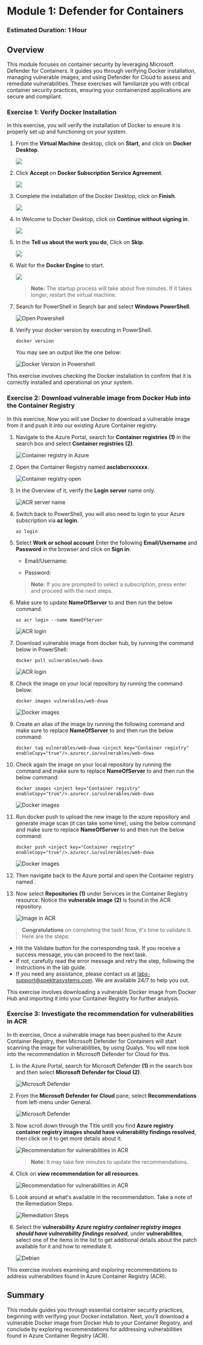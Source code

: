 # Module 1: Defender for Containers

### Estimated Duration: 1 Hour

## Overview

This module focuses on container security by leveraging Microsoft Defender for Containers. It guides you through verifying Docker installation, managing vulnerable images, and using Defender for Cloud to assess and remediate vulnerabilities. These exercises will familiarize you with critical container security practices, ensuring your containerized applications are secure and compliant.

### Exercise 1: Verify Docker Installation

In this exercise, you will verify the installation of Docker to ensure it is properly set up and functioning on your system.

1. From the **Virtual Machine** desktop, click on **Start**, and click on **Docker Desktop**.
 
    ![](images/docker1.png)

1. Click **Accept** on **Docker Subscription Service Agreement**.

    ![](images/m2-img2.png)

1. Complete the installation of the Docker Desktop, click on **Finish**.

    ![](images/docker2.png)

1. In Welcome to Docker Desktop, click on **Continue without signing in**.

    ![](images/docker3.png)

1. In the **Tell us about the work you do**, Click on **Skip**.

    ![](images/cnapp1.png)

1. Wait for the **Docker Engine** to start. 

    ![](images/docker5.png)

    >**Note:** The startup process will take about five minutes. If it takes longer, restart the virtual machine.
    
1. Search for PowerShell in Search bar and select **Windows PowerShell**.

   ![Open Powershell](images/open-powershell.png)

1. Verify your docker version by executing in PowerShell. 

   ```
   docker version
   ```

   You may see an output like the one below:

   ![Docker Version in Powershell](images/docker-version.png)

This exercise involves checking the Docker installation to confirm that it is correctly installed and operational on your system.

### Exercise 2: Download vulnerable image from Docker Hub into the Container Registry

In this exercise, Now you will use Docker to download a vulnerable image from it and push it into our existing Azure Container registry.

1. Navigate to the Azure Portal, search for **Container registries** **(1)** in the search box and select **Container registries** **(2)**.

   ![Container registry in Azure](images/serach-cr1.png)

2. Open the Container Registry named **asclabcrxxxxxx**.

   ![Container registry open](images/select-cr.png)

3. In the Overview of it, verify the **Login server** name only. 

   ![ACR server name](images/copy-crname1.png)

4. Switch back to PowerShell, you will also need to login to your Azure subscription via **az login**.
   
    ```
   az login
   ```    
     
5. Select **Work or school account** Enter the following **Email/Username** and **Password** in the browser and click on **Sign in**:

   - Email/Username: **<inject key="AzureAdUserEmail" enableCopy="true"/>** 

   - Password: **<inject key="AzureAdUserPassword" enableCopy="true"/>**
        
   >**Note:** If you are prompted to select a subscription, press enter and proceed with the next steps.
 
6. Make sure to update **NameOfServer** to **<inject key="Container registry" enableCopy="true"/>** and then run the below command.
   
   ```
   az acr login --name NameOfServer
   ```
 
   ![ACR login](images/acr-login.png)

7. Download vulnerable image from docker hub, by running the command below in PowerShell:

   ```
   docker pull vulnerables/web-dvwa
   ```

   ![ACR login](images/docker-pull1.png)

8. Check the image on your local repository by running the command below:

   ```
   docker images vulnerables/web-dvwa
   ```

   ![Docker images](images/docker-pull2.png)

9. Create an alias of the image by running the following command and make sure to replace **NameOfServer** to **<inject key="Container registry" enableCopy="true"/>** and then run the below command:

   ```
   docker tag vulnerables/web-dvwa <inject key="Container registry" enableCopy="true"/>.azurecr.io/vulnerables/web-dvwa
   ```

10. Check again the image on your local repository by running the command and make sure to replace **NameOfServer** to **<inject key="Container registry" enableCopy="true"/>** and then run the below command:

    ```
    docker images <inject key="Container registry" enableCopy="true"/>.azurecr.io/vulnerables/web-dvwa
    ```

    ![Docker images](images/docker-image.png)


11. Run docker push to upload the new image to the azure repository and generate image scan (it can take some time), using the below command and make sure to replace **NameOfServer** to **<inject key="Container registry" enableCopy="true"/>** and then run the below command:

    ```
    docker push <inject key="Container registry" enableCopy="true"/>.azurecr.io/vulnerables/web-dvwa
    ```

    ![Docker images](images/docker-push.png)

12. Then navigate back to the Azure portal and open the Container registry named **<inject key="Container registry" enableCopy="true"/>**.

13. Now select **Repositories** **(1)** under Services in the **<inject key="Container registry" enableCopy="false"/>** Container Registry resource. Notice the **vulnerable image** **(2)** is found in the ACR repository.

    ![Image in ACR](images/cr-repos.png)


  <validation step="9049dcde-bf54-499f-b276-71704adbcf9b" />

  > **Congratulations** on completing the task! Now, it's time to validate it. Here are the steps:

  - Hit the Validate button for the corresponding task. If you receive a success message, you can proceed to the next task. 
  - If not, carefully read the error message and retry the step, following the instructions in the lab guide.
  - If you need any assistance, please contact us at labs-support@spektrasystems.com. We are available 24/7 to help you out.

This exercise involves downloading a vulnerable Docker image from Docker Hub and importing it into your Container Registry for further analysis.

### Exercise 3: Investigate the recommendation for vulnerabilities in ACR 

In th exercise, Once a vulnerable image has been pushed to the Azure Container Registry, then Microsoft Defender for Containers will start scanning the image for vulnerabilities, by using Qualys. You will now look into the recommendation in Microsoft Defender for Cloud for this. 
 
1. In the Azure Portal, search for Microsoft Defender **(1)** in the search box and then select **Microsoft Defender for Cloud** **(2)**.

     ![Microsoft Defender](images/m2-ex3-step1.png)
   
2. From the **Microsoft Defender for Cloud** pane, select **Recommendations** from left-menu under General.

     ![Microsoft Defender](images/cnapp2.png)
 
3. Now scroll down through the Title untill you find **Azure registry container registry images should have vulnerability findings resolved**, then click on it to get more details about it.
   
     ![Recommendation for vulnerabilities in ACR](images/cnapp3.png)

     >**Note:** It may take few minutes to update the recommendations.

1. Click on **view recommendation for all resources**.

     ![Recommendation for vulnerabilities in ACR](images/m2-ex3-step3.2.png)

4. Look around at what's available in the recommendation. Take a note of the Remediation Steps.

     ![Remediation Steps](images/m2-ex3-step4.1.png)
  
5. Select the **vulnerability** ***Azure registry container registry images should have vulnerability findings resolved***, under **vulnerabilites**, select one of the items in the list to get additional details about the patch available for it and how to remediate it.

     ![Debian](images/m2-ex3-step5.1.png)

This exercise involves examining and exploring recommendations to address vulnerabilities found in Azure Container Registry (ACR).

## Summary
This module guides you through essential container security practices, beginning with verifying your Docker installation. Next, you'll download a vulnerable Docker image from Docker Hub to your Container Registry, and conclude by exploring recommendations for addressing vulnerabilities found in Azure Container Registry (ACR).

